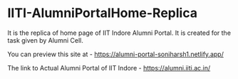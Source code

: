 # IITI-AlumniPortalHome-Replica
It is the replica of home page of IIT Indore Alumni Portal. It is created for the task given by Alumni Cell.

You can preview this site at - https://alumni-portal-soniharsh1.netlify.app/

The link to Actual Alumni Portal of IIT Indore - https://alumni.iiti.ac.in/
